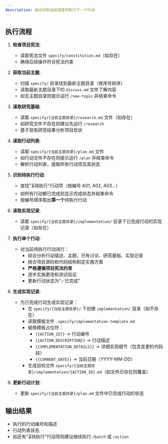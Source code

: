 ```yaml
---
description: 自动识别当前进度并执行下一个行动
---
```


## 执行流程

1. **检查项目宪法**:
   - 读取宪法文件 `specify/constitution.md`（如存在）
   - 确保后续操作符合宪法约束

2. **获取当前主题**:
   - 扫描 `specify/` 目录找到最新主题目录（按序号排序）
   - 读取最新主题目录下的 `discuss.md` 文件了解内容
   - 如无主题目录则提示运行 `/new-topic` 并结束命令

3. **读取研究基础**:
   - 读取 `specify/{当前主题目录}/research.md` 文件（如存在）
   - 如研究文件不存在则建议先运行 `/research`
   - 基于现有研究结果分析项目现状

4. **读取行动列表**:
   - 读取 `specify/{当前主题目录}/plan.md` 文件
   - 如行动文件不存在则提示运行 `/plan` 并结束命令
   - 解析行动列表，提取所有行动项及其状态

5. **识别待执行行动**:
   - 查找"⏳待执行"行动项（按编号 A01, A02, A03...）
   - 如所有行动都已完成则显示完成状态并结束命令
   - 按编号顺序取出**第一个**待执行行动

6. **读取实现记录**:
   - 读取 `specify/{当前主题目录}/implementation/` 目录下已完成行动的实现记录（如存在）

7. **执行单个行动**:
   - 对当前待执行行动进行：
     * 综合分析行动描述、主题、已有讨论、研究基础、实现记录
     * 结合项目源码和代码结构制定实施方案
     * **严格遵循项目宪法约束**
     * 逐步实施更改和测试验证
     * 更新行动状态为"✅已完成"

8. **生成实现记录**:
   - 为已完成行动生成实现记录：
     * 在 `specify/{当前主题目录}/` 下创建 `implementation/` 目录（如不存在）
     * 读取模板文件 `.specify/implementation-template.md`
     * 替换模板占位符：
       - `{{ACTION_ID}}` → 行动编号
       - `{{ACTION_DESCRIPTION}}` → 行动描述
       - `{{IMPLEMENTATION_DETAILS}}` → 详细实现细节（包含变更的代码段）
       - `{{CURRENT_DATE}}` → 当前日期（YYYY-MM-DD）
     * 生成目标文件 `specify/{当前主题目录}/implementation/{ACTION_ID}.md`（如文件已存在则覆盖）

9. **更新行动计划**:
   - 更新 `specify/{当前主题目录}/plan.md` 文件中已完成行动的状态

## 输出结果
- 执行的行动编号和描述
- 行动列表状态
- 如还有"⏳待执行"行动项则建议继续执行 `/batch` 或 `/action`
